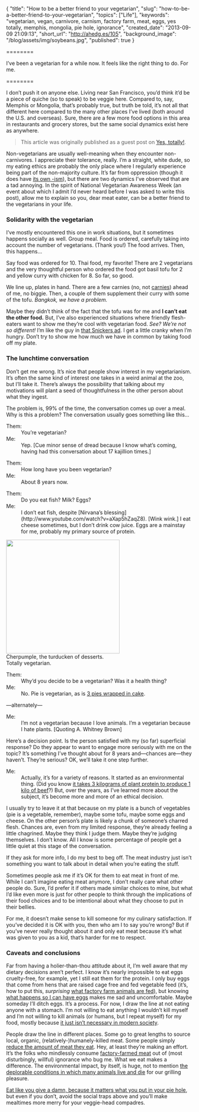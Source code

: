 {
  "title": "How to be a better friend to your vegetarian",
  "slug": "how-to-be-a-better-friend-to-your-vegetarian",
  "topics": ["Life"],
  "keywords": "vegetarian, vegan, carnivore, carnism, factory farm, meat, eggs, yes totally, memphis, mongolia, pie hole, ignorance",
  "created_date": "2013-09-09 21:09:13",
  "short_url": "http://ahedg.es/105",
  "background_image": "/blog/assets/img/soybeans.jpg",
  "published": true
}

========

I’ve been a vegetarian for a while now. It feels like the right thing to do. For me.

========

I don’t push it on anyone else. Living near San Francisco, you’d think it’d be a piece of quiche (so to speak) to be veggie here. Compared to, say, Memphis or Mongolia, that’s probably true, but truth be told, it’s not all that different here compared to the many other places I’ve lived (both around the U.S. and overseas). Sure, there are a few more food options in this area in restaurants and grocery stores, but the same social dynamics exist here as anywhere.

> This article was originally published as a guest post on [Yes, totally!](http://yestotally.com/life/how-to-be-a-better-friend-to-your-vegetarian/).

Non-vegetarians are usually well-meaning when they encounter non-carnivores. I appreciate their tolerance, really. I’m a straight, white dude, so my eating ethics are probably the only place where I regularly experience being part of the non-majority culture. It’s far from oppression (though it does have [its own -ism](http://www.carnism.org/)), but there are two dynamics I’ve observed that are a tad annoying. In the spirit of National Vegetarian Awareness Week (an event about which I admit I’d never heard before I was asked to write this post), allow me to explain so you, dear meat eater, can be a better friend to the vegetarians in your life.

### Solidarity with the vegetarian

I’ve mostly encountered this one in work situations, but it sometimes happens socially as well. Group meal. Food is ordered, carefully taking into account the number of vegetarians. (Thank you!) The food arrives. Then, this happens…

Say food was ordered for 10. Thai food, my favorite! There are 2 vegetarians and the very thoughtful person who ordered the food got basil tofu for 2 and yellow curry with chicken for 8. So far, so good.

We line up, plates in hand. There are a few carnies (no, not [carnies](http://www.urbandictionary.com/define.php?term=carnie)) ahead of me, no biggie. Then, a couple of them supplement their curry with some of the tofu. _Bangkok, we have a problem._

Maybe they didn’t think of the fact that the tofu was for me and **I can’t eat the other food.** But, I’ve also experienced situations where friendly flesh-eaters want to show me they’re cool with vegetarian food. _See? We’re not so different!_ I’m like the guy in [that Snickers ad](http://www.youtube.com/watch?v=A3njod6lveI). I get a little cranky when I’m hungry. Don’t try to show me how much we have in common by taking food off my plate.

### The lunchtime conversation

Don’t get me wrong. It’s nice that people show interest in my vegetarianism. It’s often the same kind of interest one takes in a weird animal at the zoo, but I’ll take it. There’s always the possibility that talking about my motivations will plant a seed of thoughtfulness in the other person about what they ingest.

The problem is, 99% of the time, the conversation comes up over a meal. Why is this a problem? The conversation usually goes something like this…

<dl>
	<dt>Them:</dt><dd>You’re vegetarian?</dd>
	<dt>Me:</dt><dd>Yep. [Cue minor sense of dread because I know what’s coming, having had this conversation about 17 kajillion times.]<dd>
</dl>

<dl>
	<dt>Them:</dt><dd>How long have you been vegetarian?</dd>
	<dt>Me:</dt><dd>About 8 years now.</dd>
</dl>

<dl>
	<dt>Them:</dt><dd>Do you eat fish? Milk? Eggs?</dd>
	<dt>Me:</dt><dd>I don’t eat fish, despite [Nirvana’s blessing](http://www.youtube.com/watch?v=aXap5hZaqZ8). [Wink wink.] I eat cheese sometimes, but I don’t drink cow juice. Eggs are a mainstay for me, probably my primary source of protein.</dd>
</dl>

<div class="photo-right">
	<p>
		<a href="https://www.instagram.com/p/QiNHD7J5l6JEuLr2DVqinfPpjau5W_hFVbvCk0/"><img style="width: 306px; height: auto;" src="https://segdeha.com/assets/imgs/cherpumple-closeup.jpg" alt=""></a><br>
		Cherpumple, the turducken of desserts.<br>Totally vegetarian.
	</p>
</div>

<dl>
	<dt>Them:</dt><dd>Why’d you decide to be a vegetarian? Was it a health thing?</dd>
	<dt>Me:</dt><dd>No. Pie is vegetarian, as is <a href="http://www.charlesphoenix.com/2012/10/it-lives/">3 pies wrapped in cake</a>.</dd>
</dl>

—alternately—

<dl>
	<dt>Me:</dt><dd>I’m not a vegetarian because I love animals. I’m a vegetarian because I hate plants. [Quoting A. Whitney Brown]</dd>
</dl>

Here’s a decision point. Is the person satisfied with my (so far) superficial response? Do they appear to want to engage more seriously with me on the topic? It’s something I’ve thought about for 8 years and—chances are—they haven’t. They’re serious? OK, we’ll take it one step further.

<dl>
	<dt>Me:</dt><dd>Actually, it’s for a variety of reasons. It started as an environmental thing. (Did you know <a href="http://itsthelittlethings.info/2009/07/14/eat-less-meat/">it takes 3 kilograms of plant protein to produce 1 kilo of beef</a>?) But, over the years, as I’ve learned more about the subject, it’s become more and more of an ethical decision.</dd>
</dl>

I usually try to leave it at that because on my plate is a bunch of vegetables (pie is a vegetable, remember), maybe some tofu, maybe some eggs and cheese. On the other person’s plate is likely a chunk of someone’s charred flesh. Chances are, even from my limited response, they’re already feeling a little chagrined. Maybe they think I judge them. Maybe they’re judging themselves. I don’t know. All I know is some percentage of people get a little quiet at this stage of the conversation.

If they ask for more info, I do my best to beg off. The meat industry just isn’t something you want to talk about in detail when you’re eating the stuff.

Sometimes people ask me if it’s OK for them to eat meat in front of me. While I can’t imagine eating meat anymore, I don’t really care what other people do. Sure, I’d prefer it if others made similar choices to mine, but what I’d like even more is just for other people to think through the implications of their food choices and to be intentional about what they choose to put in their bellies.

For me, it doesn’t make sense to kill someone for my culinary satisfaction. If you’ve decided it is OK with you, then who am I to say you’re wrong? But if you’ve never really thought about it and only eat meat because it’s what was given to you as a kid, that’s harder for me to respect.

### Caveats and conclusions

Far from having a holier-than-thou attitude about it, I’m well aware that my dietary decisions aren’t perfect. I know it’s nearly impossible to eat eggs cruelty-free, for example, yet I still eat them for the protein. I only buy eggs that come from hens that are raised cage free and fed vegetable feed (it’s, how to put this, _surprising_ [what factory farm animals are fed](http://www.ucsusa.org/food_and_agriculture/our-failing-food-system/industrial-agriculture/they-eat-what-the-reality-of.html)), but knowing [what happens so I can have eggs](http://wafflesatnoon.com/2013/06/06/chick-culling/) makes me sad and uncomfortable. Maybe someday I’ll ditch eggs. It’s a process. For now, I draw the line at not eating anyone with a stomach. I’m not willing to eat anything I wouldn’t kill myself and I’m not willing to kill animals (or humans, but I repeat myself) for my food, mostly because [it just isn’t necessary in modern society](http://freefromharm.org/animal-products-and-psychology/five-reasons-why-meat-eating-cannot-be-considered-a-personal-choice/).

People draw the line in different places. Some go to great lengths to source local, organic, (relatively-)humanely-killed meat. Some people simply [reduce the amount of meat they eat](http://www.meatlessmonday.com/). Hey, at least they’re making an effort. It’s the folks who mindlessly consume [factory-farmed meat](http://www.youtube.com/watch?v=UjbvfAU0EW4) out of (most disturbingly, willful) ignorance who bug me. What we eat makes a difference. The environmental impact, by itself, is huge, not to mention [the deplorable conditions in which many animals live and die](http://www.meat.org/) for our grilling pleasure.

[Eat like you give a damn, because it matters what you put in your pie hole](http://eatlikeyougiveadamnbook.blogspot.com/), but even if you don’t, avoid the social traps above and you’ll make mealtimes more merry for your veggie-head compadres.
